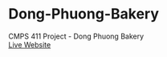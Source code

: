 # Dong-Phuong-Bakery
CMPS 411 Project - Dong Phuong Bakery <br>
[Live Website](polite-pebble-03902a710.4.azurestaticapps.net)
